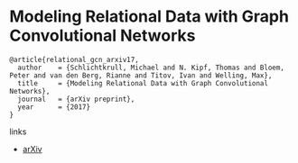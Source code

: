 # Modeling Relational Data with Graph Convolutional Networks
```
@article{relational_gcn_arxiv17,
  author    = {Schlichtkrull, Michael and N. Kipf, Thomas and Bloem, Peter and van den Berg, Rianne and Titov, Ivan and Welling, Max},
  title     = {Modeling Relational Data with Graph Convolutional Networks},
  journal   = {arXiv preprint},
  year      = {2017}
}
```
links
- [arXiv](https://arxiv.org/abs/1703.06103)

